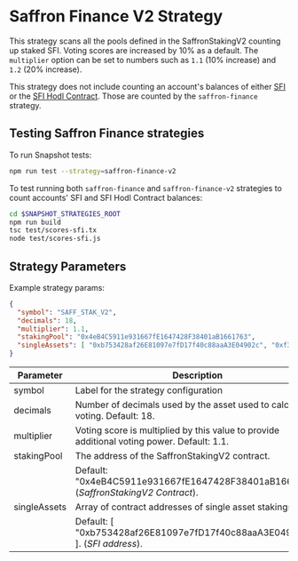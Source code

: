 # Saffron Finance V2 Strategy

This strategy scans all the pools defined in the SaffronStakingV2 counting up staked SFI. Voting scores are increased
by 10% as a default. The `multiplier` option can be set to numbers such as `1.1` (10% increase) and `1.2` (20% increase).

This strategy does not include counting an account's balances of either [SFI](https://etherscan.io/token/0xb753428af26e81097e7fd17f40c88aaa3e04902c)
or the [SFI Hodl Contract](https://etherscan.io/address/0x4e5ee20900898054e998fd1862742c28c651bf5d). Those are counted by the
`saffron-finance` strategy.

## Testing Saffron Finance strategies

To run Snapshot tests:

```bash
npm run test --strategy=saffron-finance-v2
```

To test running both `saffron-finance` and `saffron-finance-v2` strategies to count accounts' SFI and SFI Hodl Contract
balances:

```bash
cd $SNAPSHOT_STRATEGIES_ROOT
npm run build
tsc test/scores-sfi.tx
node test/scores-sfi.js
```

## Strategy Parameters

Example strategy params:

```json
{
  "symbol": "SAFF_STAK_V2",
  "decimals": 18,
  "multiplier": 1.1,
  "stakingPool": "0x4eB4C5911e931667fE1647428F38401aB1661763",
  "singleAssets": [ "0xb753428af26E81097e7fD17f40c88aaA3E04902c", "0xf34960d9d60be18cc1d5afc1a6f012a723a28811"]
}
```

| Parameter      | Description                                                                                |
|----------------|--------------------------------------------------------------------------------------------|
| symbol         | Label for the strategy configuration                                                       |
| decimals       | Number of decimals used by the asset used to calculate voting. Default: 18.                |
| multiplier     | Voting score is multiplied by this value to provide additional voting power. Default: 1.1. |
| stakingPool    | The address of the SaffronStakingV2 contract.                                              |
|                |     Default: "0x4eB4C5911e931667fE1647428F38401aB1661763" (_SaffronStakingV2 Contract_).   |
| singleAssets   | Array of contract addresses of single asset stakings.                                      |
|                |     Default: [ "0xb753428af26E81097e7fD17f40c88aaA3E04902c" ]. (_SFI address_).            |

